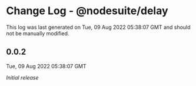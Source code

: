 # Change Log - @nodesuite/delay

This log was last generated on Tue, 09 Aug 2022 05:38:07 GMT and should not be manually modified.

## 0.0.2
Tue, 09 Aug 2022 05:38:07 GMT

_Initial release_


